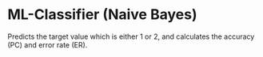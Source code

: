 # ML-Classifier (Naive Bayes) 
Predicts the target value which is either 1 or 2, and calculates the accuracy (PC) and error rate (ER).
